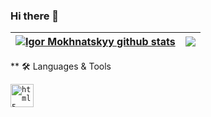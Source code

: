 ### Hi there 👋

<!--
**gigorko1993/gigorko1993** is a ✨ _special_ ✨ repository because its `README.md` (this file) appears on your GitHub profile.

Here are some ideas to get you started:

- 🔭 I’m currently working on ...
- 🌱 I’m currently learning ...
- 👯 I’m looking to collaborate on ...
- 🤔 I’m looking for help with ...
- 💬 Ask me about ...
- 📫 How to reach me: ...
- 😄 Pronouns: ...
- ⚡ Fun fact: ...
-->
| <a href="https://github.com/gigorko1993/github-readme-stats"><img align="center" src="https://github-readme-stats.vercel.app/api?username=gigorko1993&show_icons=true&include_all_commits=true&theme=graywhite&hide_border=true" alt="Igor Mokhnatskyy github stats" /></a> | <a href="https://github.com/gigorko1993/github-readme-stats"><img align="center" src="https://github-readme-stats.vercel.app/api/top-langs/?username=gigorko1993&layout=compact&theme=graywhite&hide_border=true" /></a> |
| ------------- | ------------- |

** 🛠️ Languages & Tools

[<code><img src="https://raw.githubusercontent.com/gigorko1993/readme-icons/main/language_and_tools/square/html/html-i.svg" alt="html5" height='37px' /></code>](https://en.wikipedia.org/wiki/HTML 'HTML5')  
